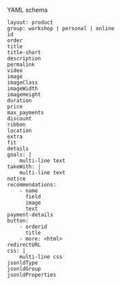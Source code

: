 YAML schema

    layout: product
    group: workshop | personal | online
    id
    order
    title
    title-short
    description
    permalink
    video
    image
    imageClass
    imageWidth
    imageHeight
    duration
    price
    max_payments
    discount
    ribbon
    location
    extra
    fit
    details
    goals: |
        multi-line text
    takeWith: |
        multi-line text
    notice
    recommendations:
        - name
          field
          image
          text
    payment-details
    button:
        - orderid
          title
        - more: <html>
    redirectURL
    css: |
        multi-line css
    jsonldType
    jsonldGroup
    jsonldProperties
